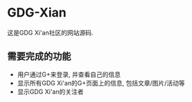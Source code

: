 GDG-Xian
========

这是GDG Xi'an社区的网站源码.

## 需要完成的功能

* 用户通过G+来登录, 并查看自己的信息
* 显示所有GDG Xi'an的G+页面上的信息, 包括文章/图片/活动等
* 显示GDG Xi'an的关注者

